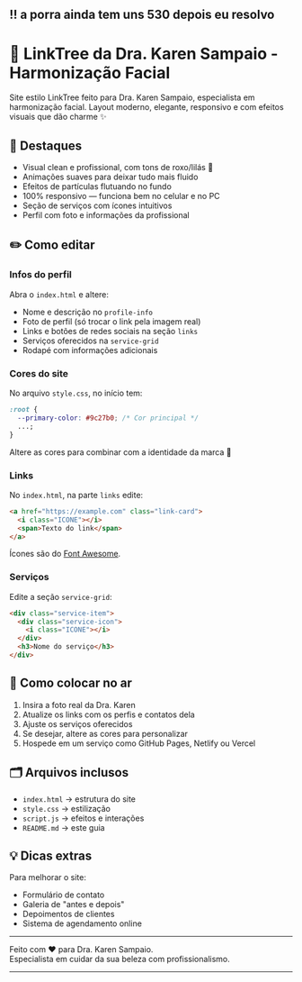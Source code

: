 ## !! a porra ainda tem uns 530 depois eu resolvo

# 🌸 LinkTree da Dra. Karen Sampaio - Harmonização Facial

Site estilo LinkTree feito para Dra. Karen Sampaio, especialista em harmonização facial. Layout moderno, elegante, responsivo e com efeitos visuais que dão charme ✨

## 💅 Destaques

- Visual clean e profissional, com tons de roxo/lilás 💜
- Animações suaves para deixar tudo mais fluido
- Efeitos de partículas flutuando no fundo
- 100% responsivo — funciona bem no celular e no PC
- Seção de serviços com ícones intuitivos
- Perfil com foto e informações da profissional

## ✏️ Como editar

### Infos do perfil

Abra o `index.html` e altere:

- Nome e descrição no `profile-info`
- Foto de perfil (só trocar o link pela imagem real)
- Links e botões de redes sociais na seção `links`
- Serviços oferecidos na `service-grid`
- Rodapé com informações adicionais

### Cores do site

No arquivo `style.css`, no início tem:

```css
:root {
  --primary-color: #9c27b0; /* Cor principal */
  ...;
}
```

Altere as cores para combinar com a identidade da marca 🌈

### Links

No `index.html`, na parte `links` edite:

```html
<a href="https://example.com" class="link-card">
  <i class="ICONE"></i>
  <span>Texto do link</span>
</a>
```

Ícones são do [Font Awesome](https://fontawesome.com/icons).

### Serviços

Edite a seção `service-grid`:

```html
<div class="service-item">
  <div class="service-icon">
    <i class="ICONE"></i>
  </div>
  <h3>Nome do serviço</h3>
</div>
```

## 🚀 Como colocar no ar

1. Insira a foto real da Dra. Karen
2. Atualize os links com os perfis e contatos dela
3. Ajuste os serviços oferecidos
4. Se desejar, altere as cores para personalizar
5. Hospede em um serviço como GitHub Pages, Netlify ou Vercel

## 🗂 Arquivos inclusos

- `index.html` → estrutura do site
- `style.css` → estilização
- `script.js` → efeitos e interações
- `README.md` → este guia

## 💡 Dicas extras

Para melhorar o site:

- Formulário de contato
- Galeria de "antes e depois"
- Depoimentos de clientes
- Sistema de agendamento online

---

Feito com ❤️ para Dra. Karen Sampaio.  
Especialista em cuidar da sua beleza com profissionalismo.

---
